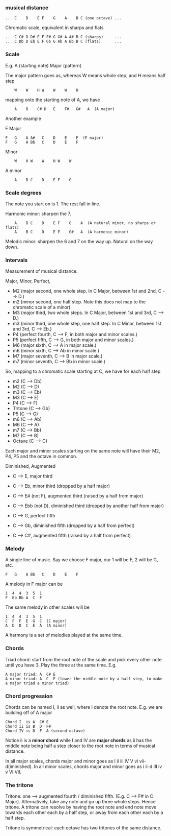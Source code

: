### musical distance

```
... C    D    E F    G    A    B C (one octave) ...
```

Chromatic scale, equivalent in sharps and flats
```
... C C# D D# E F F# G G# A A# B C (sharps)     ... 
... C Db D Eb E F Gb G Ab A Bb B C (flats)      ... 
```

### Scale

E.g. A (starting note) Major (pattern)

The major pattern goes as, whereas W means whole step, and H means half step
```
    W    W    H W    W    W    H
```
mapping onto the starting note of A, we have
```
    A    B    C# D   E    F#   G#   A  (A major)
```

Another example

F Major
```
F   G    A A#   C    D    E    F  (F major)
F   G    A Bb   C    D    E    F
```

Minor
```
    W    H W    W    H W    W
```

A minor
```
    A    B C    D    E F    G
```

### Scale degrees

The note you start on is 1. The rest fall in line.

Harmonic minor: sharpen the 7.
```
    A    B C    D    E F    G    A  (A natural minor, no sharps or flats)
    A    B C    D    E F    G#   A  (A harmonic minor)
```

Melodic minor: sharpen the 6 and 7 on the way up. Natural on the way down.

### Intervals

Measurement of musical distance.

Major, Minor, Perfect, 
* M2 (major second, one whole step. In C Major, between 1st and 2nd, C --> D.)
* m2 (minor second, one half step. Note this does not map to the chromatic scale of a minor)
* M3 (major third, two whole steps. In C Major, between 1st and 3rd, C --> D.)
* m3 (minor third, one whole step, one half step. In C Minor, between 1st and 3rd, C --> Eb.)
* P4 (perfect fourth, C --> F, in both major and minor scales.)
* P5 (perfect fifth, C --> G, in both major and minor scales.)
* M6 (major sixth, C --> A in major scale.)
* m6 (minor sixth, C --> Ab in minor scale.)
* M7 (major seventh, C --> B in major scale.)
* m7 (minor seventh, C --> Bb in minor scale.)

So, mapping to a chromatic scale starting at C, we have for each half step
* m2 (C --> Db)
* M2 (C --> D)
* m3 (C --> Eb)
* M3 (C --> E)
* P4 (C --> F)
* Tritone (C --> Gb)
* P5 (C --> G)
* m6 (C --> Ab)
* M6 (C --> A)
* m7 (C --> Bb)
* M7 (C --> B)
* Octave (C --> C)

Each major and minor scales starting on the same note will have their M2, P4, P5 and the octave in common.

Diminished, Augmented
* C --> E, major third
* C --> Eb, minor third (dropped by a half major)
* C --> E# (not F), augmented third (raised by a half from major)
* C --> Ebb (not D), diminished third (dropped by another half from major)

* C --> G, perfect fifth
* C --> Gb, diminished fifth (dropped by a half from perfect)
* C --> C#, augmented fifth (raised by a half from perfect)

### Melody

A single line of music.
Say we choose F major, our 1 will be F, 2 will be G, etc.
```
F   G    A Bb   C    D    E    F
```
A melody in F major can be
```
1  4  4  3  5  1
F  Bb Bb A  C  F
```
The same melody in other scales will be
```
1  4  4  3  5  1
C  F  F  E  G  C  (C major)
A  D  D  C  E  A  (A minor)
```

A harmony is a set of melodies played at the same time.

### Chords

Triad chord: start from the root note of the scale and pick every other note until you have 3. Play the three at the same time.
E.g.
```
A major triad: A  C# E
A minor triad: A  C  E (lower the middle note by a half step, to make a major triad a minor triad)
```

### Chord progression

Chords can be named I, ii as well, where I denote the root note.
E.g. we are building off of A major
```
Chord I  is A  C# E
Chord ii is B  D  F#
Chord IV is D  F  A (second octave)
```
Notice ii is a **minor chord** while I and IV are **major chords** as ii has the middle note being half a step closer to the root note in terms of musical distance.

In all major scales, chords major and minor goes as I ii   iii IV V vi vii-d(iminished).
In all minor scales, chords major and minor goes as i ii-d III iv v VI VII.

### The tritone

Tritone: one --> augmented fourth / diminished fifth. (E.g. C --> F# in C Major).
Alternatively, take any note and go up three whole steps. Hence tritone.
A tritone can resolve by having the root note and end note move towards each other each by a half step, or away from each other each by a half step.

Tritone is symmetrical: each octave has two tritones of the same distance.


